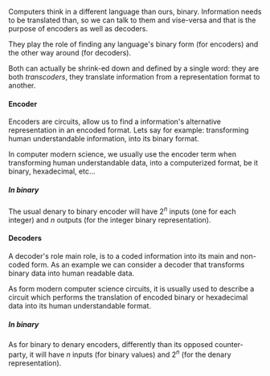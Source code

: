 Computers think in a different language than ours, binary. Information needs to be translated than, so we can talk to them and vise-versa and that is the purpose of encoders as well as decoders. 

They play the role of finding any language's binary form (for encoders) and the other way around (for decoders).

Both can actually be shrink-ed down and defined by a single word: they are both _transcoders_, they translate information from a representation format to another.

#### Encoder
Encoders are circuits, allow us to find a information's alternative representation in an encoded format.
Lets say for example: transforming human understandable information, into its binary format.

In computer modern science, we usually use the encoder term when transforming human understandable data, into a computerized format, be it binary, hexadecimal, etc...

##### In binary
The usual denary to binary encoder will have $2^n$ inputs (one for each integer) and $n$ outputs (for the integer binary representation).

#### Decoders
A decoder's role main role, is to a coded information into its main and non-coded form. As an example we can consider a decoder that transforms binary data into human readable data.

As form modern computer science circuits, it is usually used to describe a circuit which performs the translation of encoded binary or hexadecimal data into its human understandable format.

##### In binary
As for binary to denary encoders, differently than its opposed counter-party, it will have $n$ inputs (for binary values) and $2^n$ (for the denary representation).